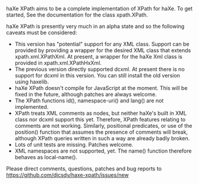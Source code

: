 
haXe XPath aims to be a complete implementation of XPath for haXe.
To get started, See the documentation for the class xpath.XPath.

haXe XPath is presently very much in an alpha state and so the
following caveats must be considered:

 * This version has "potential" support for any XML class.
   Support can be provided by providing a wrapper for the desired
   XML class that extends xpath.xml.XPathXml. At present, a wrapper
   for the haXe Xml class is provided in xpath.xml.XPathHxXml.
 * The previous version directly supported dcxml. At present there
   is no support for dcxml in this version. You can still install
   the old version using haxelib.
 * haXe XPath doesn't compile for JavaScript at the moment. This
   will be fixed in the future, although patches are always
   welcome.
 * The XPath functions id(), namespace-uri() and lang() are not
   implemented.
 * XPath treats XML comments as nodes, but neither haXe's built in
   XML class nor dcxml support this yet. Therefore, XPath features
   relating to comments are not working. Similarly, positional
   predicates, or use of the position() function that assumes the
   presence of comments will break, although XPath queries written
   in such a way are already badly broken.
 * Lots of unit tests are missing. Patches welcome.
 * XML namespaces are not supported, yet. The name() function
   therefore behaves as local-name().

Please direct comments, questions, patches and bug reports to
https://github.com/djcsdy/haxe-xpath/issues/new
